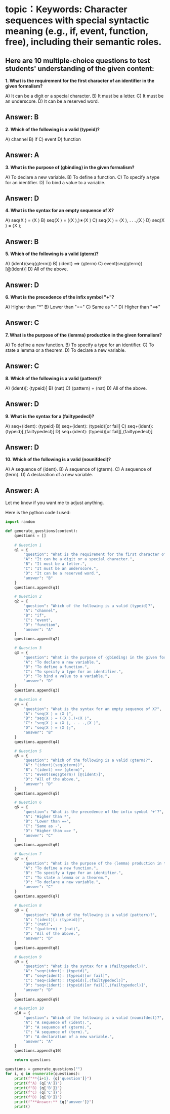 # topic：Keywords: Character sequences with special syntactic meaning (e.g., if, event, function, free), including their semantic roles.

Here are 10 multiple-choice questions to test students' understanding of the given content:
---
**1. What is the requirement for the first character of an identifier in the given formalism?**

A) It can be a digit or a special character.
B) It must be a letter.
C) It must be an underscore.
D) It can be a reserved word.

**Answer:** B
---
**2. Which of the following is a valid ⟨typeid⟩?**

A) channel
B) if
C) event
D) function

**Answer:** A
---
**3. What is the purpose of ⟨gbinding⟩ in the given formalism?**

A) To declare a new variable.
B) To define a function.
C) To specify a type for an identifier.
D) To bind a value to a variable.

**Answer:** D
---
**4. What is the syntax for an empty sequence of X?**

A) seq⟨X ⟩ = ⟨X ⟩
B) seq⟨X ⟩ = (⟨X ⟩,)∗⟨X ⟩
C) seq⟨X ⟩ = ⟨X ⟩, . . .,⟨X ⟩
D) seq⟨X ⟩ = ⟨X ⟩;

**Answer:** B
---
**5. Which of the following is a valid ⟨gterm⟩?**

A) ⟨ident⟩(seq⟨gterm⟩)
B) ⟨ident⟩ ==> ⟨gterm⟩
C) event(seq⟨gterm⟩) [@⟨ident⟩]
D) All of the above.

**Answer:** D
---
**6. What is the precedence of the infix symbol "+"?**

A) Higher than "*"
B) Lower than "=="
C) Same as "-"
D) Higher than "==>"

**Answer:** C
---
**7. What is the purpose of the ⟨lemma⟩ production in the given formalism?**

A) To define a new function.
B) To specify a type for an identifier.
C) To state a lemma or a theorem.
D) To declare a new variable.

**Answer:** C
---
**8. Which of the following is a valid ⟨pattern⟩?**

A) ⟨ident⟩[: ⟨typeid⟩]
B) ⟨nat⟩
C) ⟨pattern⟩ + ⟨nat⟩
D) All of the above.

**Answer:** D
---
**9. What is the syntax for a ⟨failtypedecl⟩?**

A) seq+⟨ident⟩: ⟨typeid⟩
B) seq+⟨ident⟩: ⟨typeid⟩[or fail]
C) seq+⟨ident⟩: ⟨typeid⟩[,⟨failtypedecl⟩]
D) seq+⟨ident⟩: ⟨typeid⟩[or fail][,⟨failtypedecl⟩]

**Answer:** D
---
**10. Which of the following is a valid ⟨nounifdecl⟩?**

A) A sequence of ⟨ident⟩.
B) A sequence of ⟨gterm⟩.
C) A sequence of ⟨term⟩.
D) A declaration of a new variable.

**Answer:** A 
---
Let me know if you want me to adjust anything. 

Here is the python code I used:

```python
import random

def generate_questions(content):
    questions = []
    
    # Question 1
    q1 = {
        "question": "What is the requirement for the first character of an identifier in the given formalism?",
        "A": "It can be a digit or a special character.",
        "B": "It must be a letter.",
        "C": "It must be an underscore.",
        "D": "It can be a reserved word.",
        "answer": "B"
    }
    questions.append(q1)

    # Question 2
    q2 = {
        "question": "Which of the following is a valid ⟨typeid⟩?",
        "A": "channel",
        "B": "if",
        "C": "event",
        "D": "function",
        "answer": "A"
    }
    questions.append(q2)

    # Question 3
    q3 = {
        "question": "What is the purpose of ⟨gbinding⟩ in the given formalism?",
        "A": "To declare a new variable.",
        "B": "To define a function.",
        "C": "To specify a type for an identifier.",
        "D": "To bind a value to a variable.",
        "answer": "D"
    }
    questions.append(q3)

    # Question 4
    q4 = {
        "question": "What is the syntax for an empty sequence of X?",
        "A": "seq⟨X ⟩ = ⟨X ⟩",
        "B": "seq⟨X ⟩ = (⟨X ⟩,)∗⟨X ⟩",
        "C": "seq⟨X ⟩ = ⟨X ⟩, . . .,⟨X ⟩",
        "D": "seq⟨X ⟩ = ⟨X ⟩;",
        "answer": "B"
    }
    questions.append(q4)

    # Question 5
    q5 = {
        "question": "Which of the following is a valid ⟨gterm⟩?",
        "A": "⟨ident⟩(seq⟨gterm⟩)",
        "B": "⟨ident⟩ ==> ⟨gterm⟩",
        "C": "event(seq⟨gterm⟩) [@⟨ident⟩]",
        "D": "All of the above.",
        "answer": "D"
    }
    questions.append(q5)

    # Question 6
    q6 = {
        "question": "What is the precedence of the infix symbol '+'?",
        "A": "Higher than *",
        "B": "Lower than ==",
        "C": "Same as -",
        "D": "Higher than ==> ",
        "answer": "C"
    }
    questions.append(q6)

    # Question 7
    q7 = {
        "question": "What is the purpose of the ⟨lemma⟩ production in the given formalism?",
        "A": "To define a new function.",
        "B": "To specify a type for an identifier.",
        "C": "To state a lemma or a theorem.",
        "D": "To declare a new variable.",
        "answer": "C"
    }
    questions.append(q7)

    # Question 8
    q8 = {
        "question": "Which of the following is a valid ⟨pattern⟩?",
        "A": "⟨ident⟩[: ⟨typeid⟩]",
        "B": "⟨nat⟩",
        "C": "⟨pattern⟩ + ⟨nat⟩",
        "D": "All of the above.",
        "answer": "D"
    }
    questions.append(q8)

    # Question 9
    q9 = {
        "question": "What is the syntax for a ⟨failtypedecl⟩?",
        "A": "seq+⟨ident⟩: ⟨typeid⟩",
        "B": "seq+⟨ident⟩: ⟨typeid⟩[or fail]",
        "C": "seq+⟨ident⟩: ⟨typeid⟩[,⟨failtypedecl⟩]",
        "D": "seq+⟨ident⟩: ⟨typeid⟩[or fail][,⟨failtypedecl⟩]",
        "answer": "D"
    }
    questions.append(q9)

    # Question 10
    q10 = {
        "question": "Which of the following is a valid ⟨nounifdecl⟩?",
        "A": "A sequence of ⟨ident⟩.",
        "B": "A sequence of ⟨gterm⟩.",
        "C": "A sequence of ⟨term⟩.",
        "D": "A declaration of a new variable.",
        "answer": "A"
    }
    questions.append(q10)

    return questions

questions = generate_questions("")
for i, q in enumerate(questions):
    print(f"**{i+1}. {q['question']}")
    print(f"A) {q['A']}")
    print(f"B) {q['B']}")
    print(f"C) {q['C']}")
    print(f"D) {q['D']}")
    print(f"**Answer:** {q['answer']}")
    print()
```